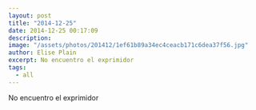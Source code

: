 ```yaml
---
layout: post
title: "2014-12-25"
date: 2014-12-25 00:17:09
description: 
image: "/assets/photos/201412/1ef61b89a34ec4ceacb171c6dea37f56.jpg"
author: Elise Plain
excerpt: No encuentro el exprimidor
tags: 
  - all
---
```


No encuentro el exprimidor
<p></p>

